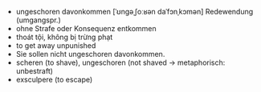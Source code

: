 
- ungeschoren davonkommen	[ˈʊnɡəˌʃoːʁən daˈfɔnˌkɔmən]	Redewendung (umgangspr.)	
- ohne Strafe oder Konsequenz entkommen	
- thoát tội, không bị trừng phạt	
- to get away unpunished	
- Sie sollen nicht ungeschoren davonkommen.	
- scheren (to shave), ungeschoren (not shaved → metaphorisch: unbestraft)	
- exsculpere (to escape)